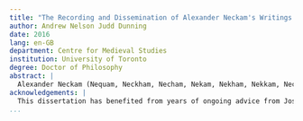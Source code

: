 ```yaml
---
title: "The Recording and Dissemination of Alexander Neckam's Writings at Oxford and Cirencester"
author: Andrew Nelson Judd Dunning
date: 2016
lang: en-GB
department: Centre for Medieval Studies
institution: University of Toronto
degree: Doctor of Philosophy
abstract: |
  Alexander Neckam (Nequam, Neckham, Necham, Nekam, Nekham, Nekkam, Necquam; also known as Alexander of St Albans; 1157–1217) was a teacher and Augustinian canon, and an important administrator at St Mary's Abbey in Cirencester, participating in royal and papal operations and leading it as abbot from 1213 to 1217. His extensive writings are typically studied according to genre (as grammatical treatises, biblical commentaries, sermons, and poetry), and as works directed to separate scholastic and monastic audiences. They can be shown to form a more coherent whole by considering Alexander's work within the historical circumstances of his career and the intellectual context of the Augustinian order. While it has been assumed that Alexander only became a regular canon *c.* 1197 at Cirencester, he more likely joined the Augustinians in Oxford, where he moved *c.* 1190 and was associated with the Priory of St Frideswide (now Christ Church). The influence of the Augustinians shaped Alexander's largest body of writings: his commentaries on the biblical wisdom books, often thought of as encyclopedias but better understood using his own label of *meditationes*. These put into practice the idea of meditation as a natural step in the progression of learning, as promoted by figures such as Hugh of St Victor. Alexander viewed this as a means of caring for souls, promoting female figures as universal models of holy living and seeking closer cooperation between religious orders. Together with his sermons, these commentaries were the focus of a campaign to preserve and promulgate Alexander's works, directed by his fellow canon Walter de Melida, whose work can be reconstructed from manuscripts, cartularies, and surviving letters. This provided a means for the members of the abbey to pursue closer relationships with their neighbours. *Sol meldunensis*, the miscellany in Cambridge, University Library, Gg.6.42, is here identified as having been compiled by Geoffrey Brito, who as Alexander's nephew personally benefited from the preservation of the abbot's memory. He presented the work to Geoffrey, abbot of Malmesbury from 1246 to 1260, and the two houses exchanged the book with successive additions, continuing a literary relationship dating to the time of Robert of Cricklade and William of Malmesbury, and providing a fitting monument to Alexander's unreserved optimism and nurturing of sustainable enlightenment.
acknowledgements: |
  This dissertation has benefited from years of ongoing advice from Joseph Goering, who unwittingly triggered the entire enterprise through a 962-word entry in the *Oxford Dictionary of National Biography* [@goering:2004neckam], as well as that of Alexander Andrée and Alexandra Gillespie. It has also profited from the library of the Pontifical Institute of Mediaeval Studies. The examination of manuscripts was made possible through a grant from the Social Sciences and Humanities Research Council of Canada, and I am grateful to the institutions who allowed me access to their books: Cambridge University Library; Gonville and Caius College, Cambridge; Pembroke College, Cambridge; Trinity College, Cambridge; the National Library of Scotland, Edinburgh; All Souls' College, Oxford; Balliol College, Oxford; the Bodleian Library, Oxford; Corpus Christi College, Oxford; Jesus College, Oxford; Magdalen College, Oxford; Merton College, Oxford; New College, Oxford; St John's College, Oxford; the British Library, London; and the Lambeth Palace Library. I owe particular gratitude to the institutions who allowed photography of their manuscripts, enabling much more detailed examination. Above all, this dissertation owes its existence to Susan, a constant source of encouragement and wise counsel.
...
```

